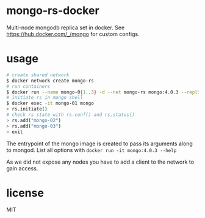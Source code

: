 # mongo-rs-docker
Multi-node mongodb replica set in docker. See https://hub.docker.com/_/mongo for custom configs.

# usage
```bash
# create shared network
$ docker network create mongo-rs
# run containers
$ docker run --name mongo-0{1..3} -d --net mongo-rs mongo:4.0.3 --replSet rs0
# initiate rs in mongo shell
$ docker exec -it mongo-01 mongo
> rs.initiate()
# check rs state with rs.conf() and rs.status()
> rs.add("mongo-02")
> rs.add("mongo-03")
> exit
```

The entrypoint of the mongo image is created to pass its arguments along to mongod. List all options with `docker run -it mongo:4.0.3 --help`

As we did not expose any nodes you have to add a client to the network to gain access.

# license
MIT

